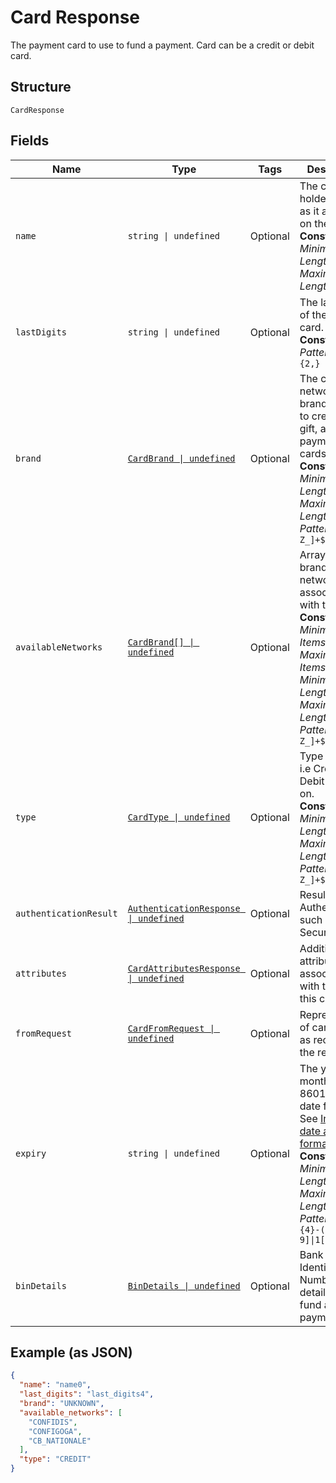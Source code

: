 
# Card Response

The payment card to use to fund a payment. Card can be a credit or debit card.

## Structure

`CardResponse`

## Fields

| Name | Type | Tags | Description |
|  --- | --- | --- | --- |
| `name` | `string \| undefined` | Optional | The card holder's name as it appears on the card.<br>**Constraints**: *Minimum Length*: `2`, *Maximum Length*: `300` |
| `lastDigits` | `string \| undefined` | Optional | The last digits of the payment card.<br>**Constraints**: *Pattern*: `[0-9]{2,}` |
| `brand` | [`CardBrand \| undefined`](../../doc/models/card-brand.md) | Optional | The card network or brand. Applies to credit, debit, gift, and payment cards.<br>**Constraints**: *Minimum Length*: `1`, *Maximum Length*: `255`, *Pattern*: `^[A-Z_]+$` |
| `availableNetworks` | [`CardBrand[] \| undefined`](../../doc/models/card-brand.md) | Optional | Array of brands or networks associated with the card.<br>**Constraints**: *Minimum Items*: `1`, *Maximum Items*: `256`, *Minimum Length*: `1`, *Maximum Length*: `255`, *Pattern*: `^[A-Z_]+$` |
| `type` | [`CardType \| undefined`](../../doc/models/card-type.md) | Optional | Type of card. i.e Credit, Debit and so on.<br>**Constraints**: *Minimum Length*: `1`, *Maximum Length*: `255`, *Pattern*: `^[A-Z_]+$` |
| `authenticationResult` | [`AuthenticationResponse \| undefined`](../../doc/models/authentication-response.md) | Optional | Results of Authentication such as 3D Secure. |
| `attributes` | [`CardAttributesResponse \| undefined`](../../doc/models/card-attributes-response.md) | Optional | Additional attributes associated with the use of this card. |
| `fromRequest` | [`CardFromRequest \| undefined`](../../doc/models/card-from-request.md) | Optional | Representation of card details as received in the request. |
| `expiry` | `string \| undefined` | Optional | The year and month, in ISO-8601 `YYYY-MM` date format. See [Internet date and time format](https://tools.ietf.org/html/rfc3339#section-5.6).<br>**Constraints**: *Minimum Length*: `7`, *Maximum Length*: `7`, *Pattern*: `^[0-9]{4}-(0[1-9]\|1[0-2])$` |
| `binDetails` | [`BinDetails \| undefined`](../../doc/models/bin-details.md) | Optional | Bank Identification Number (BIN) details used to fund a payment. |

## Example (as JSON)

```json
{
  "name": "name0",
  "last_digits": "last_digits4",
  "brand": "UNKNOWN",
  "available_networks": [
    "CONFIDIS",
    "CONFIGOGA",
    "CB_NATIONALE"
  ],
  "type": "CREDIT"
}
```

